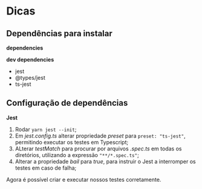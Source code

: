 # Dicas

## Dependências para instalar

**dependencies**

**dev dependencies**
- jest
- @types/jest
- ts-jest

## Configuração de dependências

**Jest**
1. Rodar `yarn jest --init`;
1. Em _jest.config.ts_ alterar propriedade _preset_ para `preset: "ts-jest"`, permitindo executar os testes em Typescript;
1. ALterar _testMatch_ para procurar por arquivos _.spec.ts_ em todas os diretórios, utilizando a expressão `"**/*.spec.ts"`;
1. Alterar a propriedade _bail_ para _true_, para instruir o Jest a interromper os testes em caso de falha;

Agora é possível criar e executar nossos testes corretamente.
